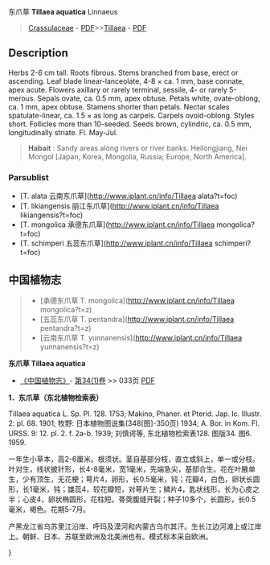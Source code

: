 东爪草 **Tillaea aquatica** Linnaeus

> [Crassulaceae](http://www.iplant.cn/info/Crassulaceae?t=foc) - [PDF](http://www.iplant.cn/foc/pdf/Crassulaceae.pdf)>>[Tillaea](http://www.iplant.cn/info/Tillaea?t=foc) - [PDF](http://www.iplant.cn/foc/pdf/Tillaea.pdf)

## Description

Herbs 2-6 cm tall. Roots fibrous. Stems branched from base, erect or ascending. Leaf blade linear-lanceolate, 4-8 × ca. 1 mm, base connate, apex acute. Flowers axillary or rarely terminal, sessile, 4- or rarely 5-merous. Sepals ovate, ca. 0.5 mm, apex obtuse. Petals white, ovate-oblong, ca. 1 mm, apex obtuse. Stamens shorter than petals. Nectar scales spatulate-linear, ca. 1.5 × as long as carpels. Carpels ovoid-oblong. Styles short. Follicles more than 10-seeded. Seeds brown, cylindric, ca. 0.5 mm, longitudinally striate. Fl. May-Jul.


> **Habait** : 
> Sandy areas along rivers or river banks. Heilongjiang, Nei Mongol [Japan, Korea, Mongolia, Russia; Europe, North America].



### Parsublist

* [T.  alata  云南东爪草](http://www.iplant.cn/info/Tillaea alata?t=foc)
* [T.  likiangensis  丽江东爪草](http://www.iplant.cn/info/Tillaea likiangensis?t=foc)
* [T.  mongolica  承德东爪草](http://www.iplant.cn/info/Tillaea mongolica?t=foc)
* [T.  schimperi  五蕊东爪草](http://www.iplant.cn/info/Tillaea schimperi?t=foc)

## 中国植物志

> * [承德东爪草  T.  mongolica](http://www.iplant.cn/info/Tillaea mongolica?t=z)
> * [五蕊东爪草  T.  pentandra](http://www.iplant.cn/info/Tillaea pentandra?t=z)
> * [云南东爪草  T.  yunnanensis](http://www.iplant.cn/info/Tillaea yunnanensis?t=z)


**东爪草 Tillaea aquatica**

* [《中国植物志》](http://www.iplant.cn/frps)- [第34(1)卷](http://www.iplant.cn/frps/vol/34(1)) >> 033页 [PDF](http://www.iplant.cn/frps/pdf/34(1)/033.PDF)


**1．东爪草（东北植物检索表）**

Tillaea aquatica L. Sp. Pl. 128. 1753; Makino, Phaner. et Pterid. Jap. Ic. Illustr. 2: pl. 68. 1901; 牧野: 日本植物图说集(348[图]-350页) 1934; A. Bor. in Kom. Fl. URSS. 9: 12. pl. 2. f. 2a-b. 1939; 刘慎谔等, 东北植物检索表128. 图版34. 图6. 1959.

一年生小草本，高2-6厘米。根须状。茎自基部分枝，直立或斜上，单一或分枝。叶对生，线状披针形，长4-8毫米，宽1毫米，先端急尖，基部合生。花在叶腋单生，少有顶生，无花梗；萼片4，卵形，长0.5毫米，钝；花瓣4，白色，卵状长圆形，长1毫米，钝；雄蕊4，较花瓣短，对萼片生；鳞片4，匙状线形，长为心皮之半；心皮4，卵状椭圆形，花柱短。蓇葖腹缝开裂；种子10多个，长圆形，长0.5毫米，褐色。花期5-7月。

产黑龙江省乌苏里江沿岸、呼玛及漠河和内蒙古乌尔其汗。生长江边河滩上或江岸上。朝鲜、日本、苏联至欧洲及北美洲也有。模式标本采自欧洲。



}